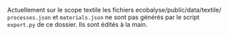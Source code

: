 Actuellement sur le scope textile les fichiers ecobalyse/public/data/textile/ `processes.json` et `materials.json` ne sont pas générés par le script `export.py` de ce dossier. Ils sont édités à la main.
